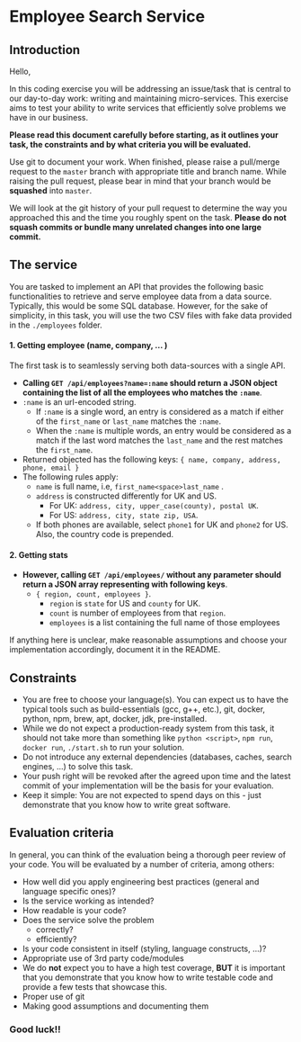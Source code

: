 # Employee Search Service

## Introduction

Hello,

In this coding exercise you will be addressing an issue/task that is central to our day-to-day work: writing and maintaining micro-services. This exercise aims to test your ability to write services that efficiently solve problems we have in our business.

**Please read this document carefully before starting, as it outlines your task, the constraints and by what criteria you will be evaluated.**

Use git to document your work. When finished, please raise a pull/merge request to the `master` branch with appropriate title and branch name. While raising the pull request, please bear in mind that your branch would be **squashed** into `master`.

We will look at the git history of your pull request to determine the way you approached this and the time you roughly spent on the task. **Please do not squash commits or bundle many unrelated changes into one large commit.**


## The service

You are tasked to implement an API that provides the following basic functionalities to retrieve and serve employee data from a data source. Typically, this would be some SQL database. However, for the sake of simplicity, in this task, you will use the two CSV files with fake data provided in the `./employees` folder.


#### 1. Getting employee (name, company, ... ) 

The first task is to seamlessly serving both data-sources with a single API.

- **Calling `GET /api/employees?name=:name` should return a JSON object containing the list of all the employees who matches the `:name`**.
- `:name` is an url-encoded string.
  - If `:name` is a single word, an entry is considered as a match if either of the `first_name` or `last_name` matches the `:name`.
  - When the `:name` is multiple words, an entry would be considered as a match if the last word matches the `last_name` and the rest matches the `first_name`.
- Returned objected has the following keys: `{ name, company, address, phone, email }`
- The following rules apply:
    - `name` is full name, i.e, `first_name<space>last_name` .
    - `address` is constructed differently for UK and US.
      - For UK: `address, city, upper_case(county), postal UK`.
      - For US: `address, city, state zip, USA`.
    - If both phones are available, select `phone1` for UK and `phone2` for US. Also, the country code is prepended.

#### 2. Getting stats
- **However, calling `GET /api/employees/` without any parameter should return a JSON array representing with following keys**.
  - `{ region, count, employees }`.
    - `region` is `state` for US and `county` for UK.
    - `count` is number of employees from that `region`.
    - `employees` is a list containing the full name of those employees

If anything here is unclear, make reasonable assumptions and choose your implementation accordingly, document it in the README.


## Constraints

- You are free to choose your language(s). You can expect us to have the typical tools such as build-essentials (gcc, g++, etc.), git, docker, python, npm, brew, apt, docker, jdk, pre-installed.
- While we do not expect a production-ready system from this task, it should not take more than something like `python <script>`, `npm run`, `docker run`, `./start.sh` to run your solution.
- Do not introduce any external dependencies (databases, caches, search engines, ...) to solve this task.
- Your push right will be revoked after the agreed upon time and the latest commit of your implementation will be the basis for your evaluation.
- Keep it simple: You are not expected to spend days on this - just demonstrate that you know how to write great software.

## Evaluation criteria

In general, you can think of the evaluation being a thorough peer review of your code. 
You will be evaluated by a number of criteria, among others:

- How well did you apply engineering best practices (general and language specific ones)?
- Is the service working as intended?
- How readable is your code?
- Does the service solve the problem
    - correctly?
    - efficiently?
- Is your code consistent in itself (styling, language constructs, ...)?
- Appropriate use of 3rd party code/modules
- We do **not** expect you to have a high test coverage, **BUT** it is important that you demonstrate that you know how to write testable code and provide a few tests that showcase this.
- Proper use of git
- Making good assumptions and documenting them


### Good luck!!
